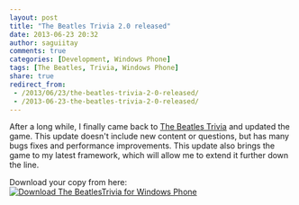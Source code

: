 ```yaml
---
layout: post
title: "The Beatles Trivia 2.0 released"
date: 2013-06-23 20:32
author: saguiitay
comments: true
categories: [Development, Windows Phone]
tags: [The Beatles, Trivia, Windows Phone]
share: true
redirect_from:
 - /2013/06/23/the-beatles-trivia-2-0-released/
 - /2013-06-23-the-beatles-trivia-2-0-released/
---
```

After a long while, I finally came back to [The Beatles Trivia]({{site.url}}/windows-phone/trivia-games/the-beatles-trivia/)
and updated the game. This update doesn't include new content or questions, but has many bugs fixes and performance improvements.
This update also brings the game to my latest framework, which will allow me to extend it further down the line.

Download your copy from here: [![Download The BeatlesTrivia for Windows Phone]({{site.url}}/images/download-en-med2.png "Download The Beatles Trivia for Windows Phone")](http://www.windowsphone.com/s?appid=b456ee99-0606-4da5-a722-570810e82c7e)


